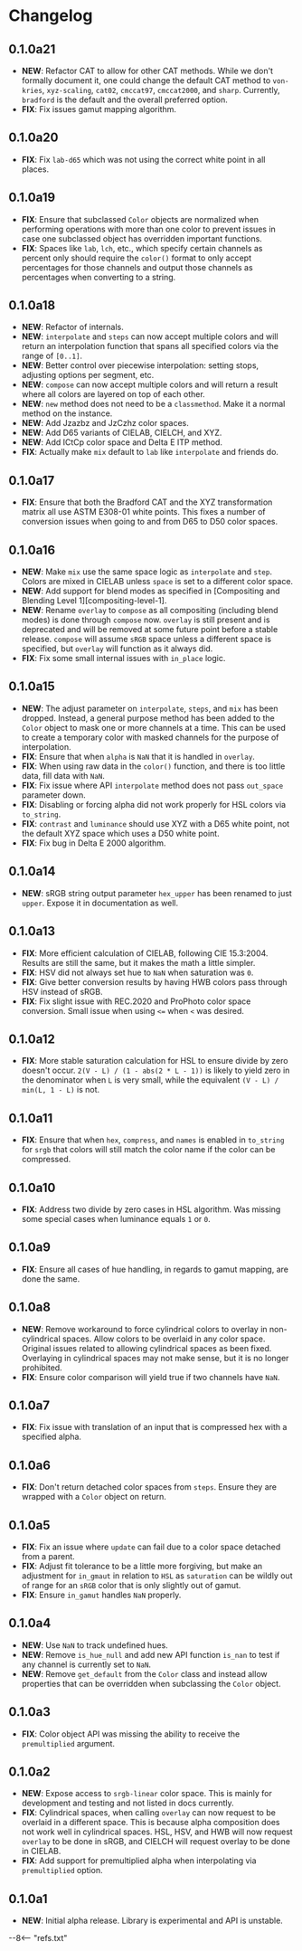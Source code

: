 # Changelog

## 0.1.0a21

- **NEW**: Refactor CAT to allow for other CAT methods. While we don't formally document it, one could change the
  default CAT method to `von-kries`, `xyz-scaling`, `cat02`, `cmccat97`, `cmccat2000`, and `sharp`. Currently,
  `bradford` is the default and the overall preferred option.
- **FIX**: Fix issues gamut mapping algorithm.

## 0.1.0a20

- **FIX**: Fix `lab-d65` which was not using the correct white point in all places.

## 0.1.0a19

- **FIX**: Ensure that subclassed `Color` objects are normalized when performing operations with more than one color to
  prevent issues in case one subclassed object has overridden important functions.
- **FIX**: Spaces like `lab`, `lch`, etc., which specify certain channels as percent only should require the `color()`
  format to only accept percentages for those channels and output those channels as percentages when converting to a
  string.

## 0.1.0a18

- **NEW**: Refactor of internals.
- **NEW**: `interpolate` and `steps` can now accept multiple colors and will return an interpolation function that spans
  all specified colors via the range of `[0..1]`.
- **NEW**: Better control over piecewise interpolation: setting stops, adjusting options per segment, etc.
- **NEW**: `compose` can now accept multiple colors and will return a result where all colors are layered on top of each
  other.
- **NEW**: `new` method does not need to be a `classmethod`. Make it a normal method on the instance.
- **NEW**: Add Jzazbz and JzCzhz color spaces.
- **NEW**: Add D65 variants of CIELAB, CIELCH, and XYZ.
- **NEW**: Add ICtCp color space and Delta E ITP method.
- **FIX**: Actually make `mix` default to `lab` like `interpolate` and friends do.

## 0.1.0a17

- **FIX**: Ensure that both the Bradford CAT and the XYZ transformation matrix all use ASTM E308-01 white points. This
  fixes a number of conversion issues when going to and from D65 to D50 color spaces.

## 0.1.0a16

- **NEW**: Make `mix` use the same space logic as `interpolate` and `step`. Colors are mixed in CIELAB unless `space` is
  set to a different color space.
- **NEW**: Add support for blend modes as specified in [Compositing and Blending Level 1][compositing-level-1].
- **NEW**: Rename `overlay` to `compose` as all compositing (including blend modes) is done through `compose` now.
  `overlay` is still present and is deprecated and will be removed at some future point before a stable release.
  `compose` will assume `sRGB` space unless a different space is specified, but `overlay` will function as it always
  did.
- **FIX**: Fix some small internal issues with `in_place` logic.

## 0.1.0a15

- **NEW**: The adjust parameter on `interpolate`, `steps`, and `mix` has been dropped. Instead, a general purpose method
  has been added to the `Color` object to mask one or more channels at a time. This can be used to create a temporary
  color with masked channels for the purpose of interpolation.
- **FIX**: Ensure that when `alpha` is `NaN` that it is handled in `overlay`.
- **FIX**: When using raw data in the `color()` function, and there is too little data, fill data with `NaN`.
- **FIX**: Fix issue where API `interpolate` method does not pass `out_space` parameter down.
- **FIX**: Disabling or forcing alpha did not work properly for HSL colors via `to_string`.
- **FIX**: `contrast` and `luminance` should use XYZ with a D65 white point, not the default XYZ space which uses a D50
  white point.
- **FIX**: Fix bug in Delta E 2000 algorithm.

## 0.1.0a14

- **NEW**: sRGB string output parameter `hex_upper` has been renamed to just `upper`. Expose it in documentation as
  well.

## 0.1.0a13

- **FIX**: More efficient calculation of CIELAB, following CIE 15.3:2004. Results are still the same, but it makes the
  math a little simpler.
- **FIX**: HSV did not always set hue to `NaN` when saturation was `0`.
- **FIX**: Give better conversion results by having HWB colors pass through HSV instead of sRGB.
- **FIX**: Fix slight issue with REC.2020 and ProPhoto color space conversion. Small issue when using `<=` when `<` was
  desired.

## 0.1.0a12

- **FIX**: More stable saturation calculation for HSL to ensure divide by zero doesn't occur.
  `2(V - L) / (1 - abs(2 * L - 1))` is likely to yield zero in the denominator when `L` is very small, while the
  equivalent `(V - L) / min(L, 1 - L)` is not.

## 0.1.0a11

- **FIX**: Ensure that when `hex`, `compress`, and `names` is enabled in `to_string` for `srgb` that colors will still
  match the color name if the color can be compressed.

## 0.1.0a10

- **FIX**: Address two divide by zero cases in HSL algorithm. Was missing some special cases when luminance equals `1`
  or `0`.

## 0.1.0a9

- **FIX**: Ensure all cases of hue handling, in regards to gamut mapping, are done the same.

## 0.1.0a8

- **NEW**: Remove workaround to force cylindrical colors to overlay in non-cylindrical spaces. Allow colors to be
  overlaid in any color space. Original issues related to allowing cylindrical spaces as been fixed. Overlaying in
  cylindrical spaces may not make sense, but it is no longer prohibited.
- **FIX**: Ensure color comparison will yield true if two channels have `NaN`.

## 0.1.0a7

- **FIX**: Fix issue with translation of an input that is compressed hex with a specified alpha.

## 0.1.0a6

- **FIX**: Don't return detached color spaces from `steps`. Ensure they are wrapped with a `Color` object on return.

## 0.1.0a5

- **FIX**: Fix an issue where `update` can fail due to a color space detached from a parent.
- **FIX**: Adjust fit tolerance to be a little more forgiving, but make an adjustment for `in_gmaut` in relation to
  `HSL` as `saturation` can be wildly out of range for an `sRGB` color that is only slightly out of gamut.
- **FIX**: Ensure `in_gamut` handles `NaN` properly.

## 0.1.0a4

- **NEW**: Use `NaN` to track undefined hues.
- **NEW**: Remove `is_hue_null` and add new API function `is_nan` to test if any channel is currently set to `NaN`.
- **NEW**: Remove `get_default` from the `Color` class and instead allow properties that can be overridden when
  subclassing the `Color` object.

## 0.1.0a3

- **FIX**: Color object API was missing the ability to receive the `premultiplied` argument.

## 0.1.0a2

- **NEW**: Expose access to `srgb-linear` color space. This is mainly for development and testing and not listed in docs
  currently.
- **FIX**: Cylindrical spaces, when calling `overlay` can now request to be overlaid in a different space. This is
  because alpha composition does not work well in cylindrical spaces. HSL, HSV, and HWB will now request `overlay` to be
  done in sRGB, and CIELCH will request overlay to be done in CIELAB.
- **FIX**: Add support for premultiplied alpha when interpolating via `premultiplied` option.

## 0.1.0a1

- **NEW**: Initial alpha release. Library is experimental and API is unstable.

--8<-- "refs.txt"

